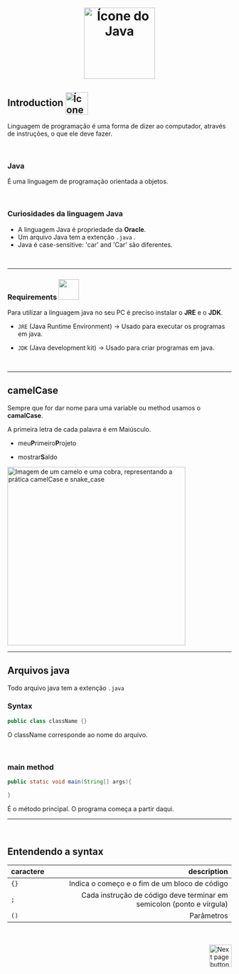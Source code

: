 <h1 align="center"><img src="https://cdn.icon-icons.com/icons2/2415/PNG/512/java_original_wordmark_logo_icon_146459.png" alt="Ícone do Java" width="160px" align="bottom"></h1>



## Introduction <img src="https://cdn-icons-png.flaticon.com/512/1436/1436664.png" alt="Ícone do Java" width="50px" align="center"> 

Linguagem de programação é uma forma de dizer ao computador, através de instruções, o que ele deve fazer.

<br>

### Java

É uma linguagem de programação orientada a objetos.

<br>

### Curiosidades da linguagem Java

- A linguagem Java é propriedade da **Oracle**.
- Um arquivo Java tem a extenção `.java` .
- Java é case-sensitive: 'car' and 'Car' são diferentes.

<br>
<hr>

### Requirements <img src="https://cdn-icons-png.flaticon.com/512/3078/3078994.png" width="46px">

Para utilizar a linguagem java no seu PC é preciso instalar o **JRE** e o **JDK**.


- `JRE` (Java Runtime Environment) -> Usado para executar os programas em java.

- `JDK` (Java development kit) -> Usado para criar programas em java.

<br>
<hr>

## camelCase

Sempre que for dar nome para uma variable ou method usamos o **camalCase**.

A primeira letra de cada palavra é em Maiúsculo.


- meu**P**rimeiro**P**rojeto

- mostrar**S**aldo

<img src="https://www.mathworks.com/matlabcentral/mlc-downloads/downloads/442f960e-0d91-4b56-8393-37ee455e785f/579b06e3-2139-4343-9b3e-c4d5eb2eca9f/images/1635234987.png" alt="Imagem de um camelo e uma cobra, representando a prática camelCase e snake_case" width="400px" align="center">

<br>
<hr>


## Arquivos java
Todo arquivo java tem a extenção `.java`

### Syntax

```java
public class className {}
```

O className corresponde ao nome do arquivo.

<br>

### main method
```java
public static void main(String[] args){
    
}
```


É o método principal. O programa começa a partir daqui.

<hr>
<br>

## Entendendo a syntax

| caractere | description |
| :---      |         ---:|
| `{}`        | Indica o começo e o fim de um bloco de código|
| `;`         | Cada instrução de código deve terminar em semicolon (ponto e vírgula)|
| `()`        | Parâmetros|


<br>
<br>

<!-- Next Page Button -->
<a href="https://github.com/lGabrielDev/02.java/tree/main/Estudo/2.comments/comments.md">
    <img src="https://cdn-icons-png.flaticon.com/512/8175/8175884.png" alt="Next page button" width="50px" align="right">
</a>